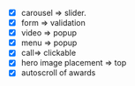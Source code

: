 - [X] carousel => slider.
- [X] form => validation
- [X] video => popup
- [X] menu => popup
- [X] call=> clickable
- [X] hero image placement => top
- [X] autoscroll of awards